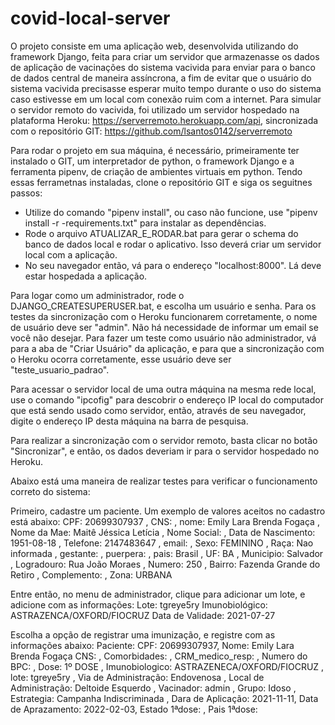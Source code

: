 # covid-local-server

O projeto consiste em uma aplicação web, desenvolvida utilizando do framework Django, feita para criar um servidor que armazenasse os dados de aplicação de vacinações do sistema vacivida para enviar para o banco de dados central de maneira assíncrona, a fim de evitar que o usuário do sistema vacivida precisasse esperar muito tempo durante o uso do sistema caso estivesse em um local com conexão ruim com a internet. Para simular o servidor remoto do vacivida, foi utilizado um servidor hospedado na plataforma Heroku: https://serverremoto.herokuapp.com/api, sincronizada com o repositório GIT: https://github.com/lsantos0142/serverremoto

Para rodar o projeto em sua máquina, é necessário, primeiramente ter instalado o GIT, um interpretador de python, o framework Django e a ferramenta pipenv, de criação de ambientes virtuais em python. 
Tendo essas ferrametnas instaladas, clone o repositório GIT e siga os seguitnes passos: 

* Utilize do comando "pipenv install", ou caso não funcione, use "pipenv install -r -requirements.txt" para instalar as dependências. 
* Rode o arquivo ATUALIZAR_E_RODAR.bat para gerar o schema do banco de dados local e rodar o aplicativo. Isso deverá criar um servidor local com a aplicação. 
* No seu navegador então, vá para o endereço "localhost:8000". Lá deve estar hospedada a aplicação. 

Para logar como um administrador, rode o DJANGO_CREATESUPERUSER.bat, e escolha um usuário e senha. Para os testes da sincronização com o Heroku funcionarem corretamente, o nome de usuário deve ser "admin". Não há necessidade de informar um email se você não desejar. Para fazer um teste como usuário não administrador, vá para a aba de "Criar Usuário" da aplicação, e para que a sincronização com o Heroku ocorra corretamente, esse usuário deve ser "teste_usuario_padrao". 

Para acessar o servidor local de uma outra máquina na mesma rede local, use o comando "ipcofig" para descobrir o endereço IP local do computador que está sendo usado como servidor, então, através de seu navegador, digite o endereço IP desta máquina na barra de pesquisa. 

Para realizar a sincronização com o servidor remoto, basta clicar no botão "Sincronizar", e então, os dados deveriam ir para o servidor hospedado no Heroku.

Abaixo está uma maneira de realizar testes para verificar o funcionamento correto do sistema:

Primeiro, cadastre um paciente. Um exemplo de valores aceitos no cadastro está abaixo:
CPF: 20699307937 ,
CNS: ,
nome: Emily Lara Brenda Fogaça ,
Nome da Mae: Maitê Jéssica Letícia ,
Nome Social: ,
Data de Nascimento: 1951-08-18 ,
Telefone: 2147483647 ,
email: ,
Sexo: FEMININO ,
Raça: Nao informada ,
gestante: ,
puerpera: ,
pais: Brasil ,
UF: BA ,
Municipio: Salvador ,
Logradouro: Rua João Moraes ,
Numero: 250 ,
Bairro: Fazenda Grande do Retiro ,
Complemento: ,
Zona: URBANA 

Entre então, no menu de administrador, clique para adicionar um lote, e adicione com as informações:
Lote: tgreye5ry
Imunobiológico: ASTRAZENCA/OXFORD/FIOCRUZ
Data de Validade: 2021-07-27

Escolha a opção de registrar uma imunização, e registre com as informações abaixo:
Paciente: CPF: 20699307937, Nome: Emily Lara Brenda Fogaça
CNS: ,
Comorbidades: ,
CRM_medico_resp: ,
Numero do BPC: ,
Dose: 1º DOSE ,
Imunobiologico: ASTRAZENECA/OXFORD/FIOCRUZ ,
lote: tgreye5ry ,
Via de Administração: Endovenosa ,
Local de Administração: Deltoide Esquerdo ,
Vacinador: admin ,
Grupo: Idoso ,
Estrategia: Campanha Indiscriminada ,
Dara de Aplicação: 2021-11-11,
Data de Aprazamento: 2022-02-03,
Estado 1ªdose: ,
Pais 1ªdose: 
        
